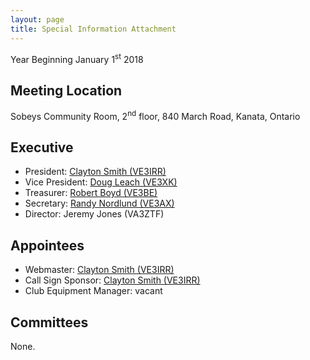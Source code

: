 ```yaml
---
layout: page
title: Special Information Attachment
---
```


Year Beginning January 1<sup>st</sup> 2018

## Meeting Location

Sobeys Community Room, 2<sup>nd</sup> floor, 840 March Road, Kanata, Ontario

## Executive
* President: [Clayton Smith (VE3IRR)](mailto:argilo@gmail.com)
* Vice President: [Doug Leach (VE3XK)](mailto:ve3xk@bell.net)
* Treasurer: [Robert Boyd (VE3BE)](mailto:rwboyd@yahoo.com)
* Secretary: [Randy Nordlund (VE3AX)](mailto:randynordlund@hotmail.com)
* Director: Jeremy Jones (VA3ZTF)

## Appointees
* Webmaster: [Clayton Smith (VE3IRR)](mailto:argilo@gmail.com)
* Call Sign Sponsor: [Clayton Smith (VE3IRR)](mailto:argilo@gmail.com)
* Club Equipment Manager: vacant

## Committees

None.
